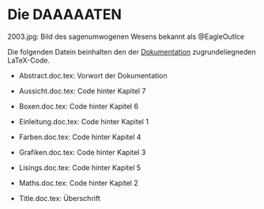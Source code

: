 # Die DAAAAATEN

2003.jpg: Bild des sagenumwogenen Wesens bekannt als @EagleOutIce

Die folgenden Datein beinhalten den der [Dokumentation](https://github.com/EagleoutIce/LILLY/blob/Kommentare/Dokumentation/Lilly-Dokumentation.doc.pdf) zugrundeliegneden LaTeX-Code.

* Abstract.doc.tex:      Vorwort der Dokumentation         
 
* Aussicht.doc.tex:      Code hinter Kapitel 7      
 
* Boxen.doc.tex:         Code hinter Kapitel 6
 
* Einleitung.doc.tex:    Code hinter Kapitel 1

* Farben.doc.tex:        Code hinter Kapitel 4
 
* Grafiken.doc.tex:      Code hinter Kapitel 3

* Lisings.doc.tex:       Code hinter Kapitel 5

* Maths.doc.tex:         Code hinter Kapitel 2

* Title.doc.tex:         Überschrift
